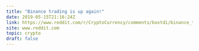 ```yaml
---
title: "Binance trading is up again!"
date: 2019-05-15T21:16:24Z
link: https://www.reddit.com/r/CryptoCurrency/comments/boxtdi/binance_trading_is_up_again/?utm_medium=RSS&utm_source=hune
site: www.reddit.com
topic: crypto
draft: false
---
```


